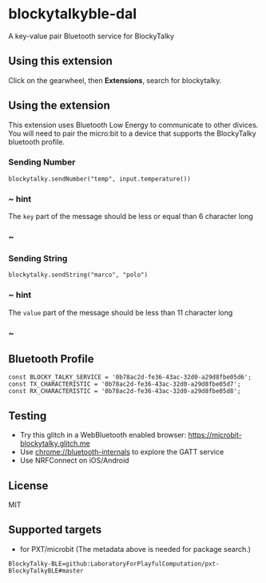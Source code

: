 # blockytalkyble-dal

A key-value pair Bluetooth service for BlockyTalky

## Using this extension

Click on the gearwheel, then **Extensions**, search for blockytalky.

## Using the extension

This extension uses Bluetooth Low Energy to communicate to other divices. You will need to pair the micro:bit
to a device that supports the BlockyTalky bluetooth profile.

### Sending Number

```blocks
blockytalky.sendNumber("temp", input.temperature())
```

### ~ hint

The ``key`` part of the message should be less or equal than 6 character long

### ~

### Sending String

```blocks
blockytalky.sendString("marco", "polo")
```

### ~ hint

The ``value`` part of the message should be less than 11 character long

### ~

## Bluetooth Profile

```
const BLOCKY_TALKY_SERVICE = '0b78ac2d-fe36-43ac-32d0-a29d8fbe05d6';
const TX_CHARACTERISTIC = '0b78ac2d-fe36-43ac-32d0-a29d8fbe05d7';
const RX_CHARACTERISTIC = '0b78ac2d-fe36-43ac-32d0-a29d8fbe05d8';
```

## Testing

* Try this glitch in a WebBluetooth enabled browser: https://microbit-blockytalky.glitch.me
* Use [chrome://bluetooth-internals](chrome://bluetooth-internals) to explore the GATT service
* Use NRFConnect on iOS/Android

## License

MIT

## Supported targets

* for PXT/microbit
(The metadata above is needed for package search.)

```package
BlockyTalky-BLE=github:LaboratoryForPlayfulComputation/pxt-BlockyTalkyBLE#master
```